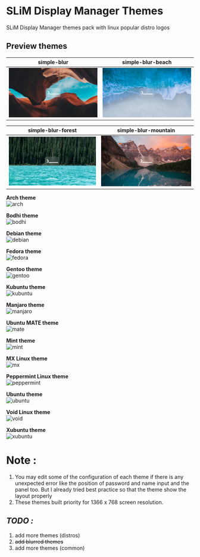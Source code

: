 # SLiM Display Manager Themes
SLiM Display Manager themes pack with linux popular distro logos

## Preview themes


**simple-blur** | simple-blur-beach |
---------|----------|
 ![simple-blur](https://github.com/aufarijaal/slim-display-manager-themes/blob/master/previews/simple-blur.png) | ![simple-blur-beach](https://github.com/aufarijaal/slim-display-manager-themes/blob/master/previews/simple-blur-beach.png) |

simple-blur-forest | simple-blur-mountain |
---------|----------|
 ![simple-blur-forest](https://github.com/aufarijaal/slim-display-manager-themes/blob/master/previews/simple-blur-forest.png) | ![simple-blur-mountain](https://github.com/aufarijaal/slim-display-manager-themes/blob/master/previews/simple-blur-mountain.png) |

**Arch theme** <br>
![arch](https://github.com/aufarijaal/slim-themes/blob/master/previews/arch.png) <br>

**Bodhi theme** <br>
![bodhi](https://github.com/aufarijaal/slim-themes/blob/master/previews/bodhi.png) <br>

**Debian theme** <br>
![debian](https://github.com/aufarijaal/slim-themes/blob/master/previews/debian.png) <br>

**Fedora theme** <br>
![fedora](https://github.com/aufarijaal/slim-themes/blob/master/previews/fedora.png) <br>

**Gentoo theme** <br>
![gentoo](https://github.com/aufarijaal/slim-themes/blob/master/previews/gentoo.png) <br>

**Kubuntu theme** <br>
![kubuntu](https://github.com/aufarijaal/slim-themes/blob/master/previews/kubuntu.png) <br>

**Manjaro theme** <br>
![manjaro](https://github.com/aufarijaal/slim-themes/blob/master/previews/manjaro.png) <br>

**Ubuntu MATE theme** <br>
![mate](https://github.com/aufarijaal/slim-themes/blob/master/previews/mate.png) <br>

**Mint theme** <br>
![mint](https://github.com/aufarijaal/slim-themes/blob/master/previews/mint.png) <br>

**MX Linux theme** <br>
![mx](https://github.com/aufarijaal/slim-themes/blob/master/previews/mx.png) <br>

**Peppermint Linux theme** <br>
![peppermint](https://github.com/aufarijaal/slim-themes/blob/master/previews/peppermint.png) <br>

**Ubuntu theme** <br>
![ubuntu](https://github.com/aufarijaal/slim-themes/blob/master/previews/ubuntu.png) <br>

**Void Linux theme** <br>
![void](https://github.com/aufarijaal/slim-themes/blob/master/previews/void.png) <br>

**Xubuntu theme** <br>
![xubuntu](https://github.com/aufarijaal/slim-themes/blob/master/previews/xubuntu.png) <br>

# **Note :**
1. You may edit some of the configuration of each theme if there is any unexpected error like the position of password and name input and the panel too. But I already tried best practice so that the theme show the layout properly
2. These themes built priority for 1366 x 768 screen resolution.


## **_TODO :_**
1. add more themes (distros)
2. ~~add blurred themes~~
3. add more themes (common)